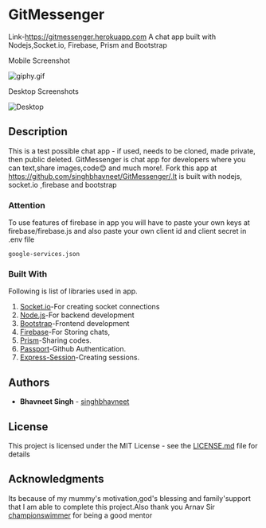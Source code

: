 # GitMessenger
Link-https://gitmessenger.herokuapp.com
A chat app built with Nodejs,Socket.io, Firebase, Prism and Bootstrap

Mobile Screenshot

![giphy.gif](https://www.dropbox.com/s/bpcxleht4ejjd28/giphy.gif?dl=0&raw=1)

Desktop Screenshots

![Desktop](https://lh3.googleusercontent.com/tkRYOBuqb84_Sn-eOfXrOJfeL6XkM8QWSvbIL0QnUspgSWWb2uNfyL3DVvDegvArK4wKhy4YJ8pwQocyEjDVHBnsTsmxXiYVfOVeuFUbObVycH8RxCcm05FtR5aQhOjiUek10GL-8Nyan9064spp6ObxegvtxwcMYtz2SdsHMKeyzVcUcbMNv3q1V7_l0JkVBi6UO7YapwIRPl0lubS5zRWhuXQzh94oWHhcEvTc1tIhjrWJNkjD3gkIyCRUf0K3RpA8Hu7oV1QzyLIrYX1TH0PodwCw_8w_NnlPX7L3eM1Cm4HW2ceIVIETdvE4LjlDJTCLeBCnF2lH5v0mAQaOYLlGJhVPbxj7hmKFFcY7VtQ3epCkYvvP3VuHb_hXkRNHvIkp8eHobAIzSTw4gQN0XzQS5SMlYQTeDB-u1Sfldr0OPlr8a9fFB6Z5U4hEhRkqVzY1yYzaWQQ1jcXiPrSI-f7T4u2YsyhraELIkH-9xuvGd0z_Ul07Jq2RTYqF4FevNjLlUBSWNRIoep7UJhqOOLKftoR3ahtQGZj8oROWSaBJBzCafOjlbwi3rCHFzHs38etXUb5v9j1Wl5cP_kWw962wIFAu97H3zuXWReC06q7QUp5PolcXCVzREGniqCEegTME445TjS9L4fJJ1NOmaMQ=w1920-h754-no)

## Description

This is a test possible chat app - if used, needs to be cloned, made private, then public deleted.
GitMessenger is chat app for developers where you can text,share images,code😊 and much more!. Fork this app at https://github.com/singhbhavneet/GitMessenger/.It is built with nodejs, socket.io ,firebase and bootstrap

### Attention

To use features of firebase in app you will have to paste your own keys at firebase/firebase.js and also paste your own client id and client secret in .env file

```
google-services.json
```

### Built With

Following is list of  libraries used in app.
1) [Socket.io](https://socket.io/)-For creating socket connections
2) [Node.js](https://nodejs.org/en/)-For backend development
5) [Bootstrap](https://getbootstrap.com/)-Frontend development
3) [Firebase](https://firebase.google.com)-For Storing chats,
4) [Prism](https://prismjs.com/)-Sharing codes.
5) [Passport](https://www.npmjs.com/package/passport)-Github Authentication.
6) [Express-Session](https://www.npmjs.com/package/express-session)-Creating sessions. 


## Authors

* **Bhavneet Singh**  - [singhbhavneet](https://github.com/singhbhavneet)

## License

This project is licensed under the MIT License - see the [LICENSE.md](LICENSE.md) file for details

## Acknowledgments

Its because of my mummy's motivation,god's blessing and family'support that I am able to complete this project.Also thank you Arnav Sir [championswimmer](https://github.com/championswimmer) for being a good mentor 
